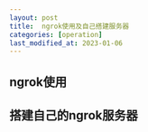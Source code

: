 ```yaml
---
layout: post
title:  ngrok使用及自己搭建服务器
categories: [operation]
last_modified_at: 2023-01-06
---
```


## ngrok使用

## 搭建自己的ngrok服务器
